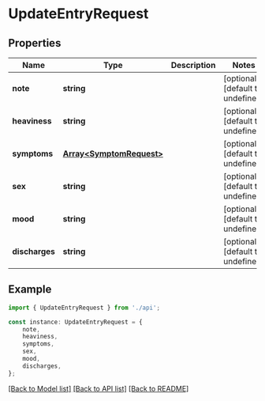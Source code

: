 # UpdateEntryRequest


## Properties

Name | Type | Description | Notes
------------ | ------------- | ------------- | -------------
**note** | **string** |  | [optional] [default to undefined]
**heaviness** | **string** |  | [optional] [default to undefined]
**symptoms** | [**Array&lt;SymptomRequest&gt;**](SymptomRequest.md) |  | [optional] [default to undefined]
**sex** | **string** |  | [optional] [default to undefined]
**mood** | **string** |  | [optional] [default to undefined]
**discharges** | **string** |  | [optional] [default to undefined]

## Example

```typescript
import { UpdateEntryRequest } from './api';

const instance: UpdateEntryRequest = {
    note,
    heaviness,
    symptoms,
    sex,
    mood,
    discharges,
};
```

[[Back to Model list]](../README.md#documentation-for-models) [[Back to API list]](../README.md#documentation-for-api-endpoints) [[Back to README]](../README.md)
